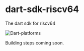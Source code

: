# dart-sdk-riscv64
The dart sdk for riscv64

![Dart-platforms](https://user-images.githubusercontent.com/58103738/205509126-c0d3ba61-dbae-4bdb-b8d8-39230479c999.svg)



Building steps coming soon.
